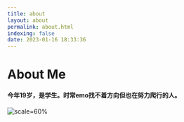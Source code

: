 ```yaml
---
title: about
layout: about
permalink: about.html
indexing: false
date: 2023-01-16 18:33:36
---
```


# About Me

#### 今年19岁，是学生。时常emo找不着方向但也在努力爬行的人。

![scale=60%](/images/head/head_.png)
